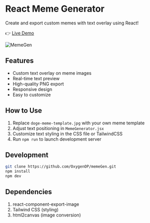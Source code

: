 # React Meme Generator

Create and export custom memes with text overlay using React!

👉 [Live Demo](https://meme-gen-brown.vercel.app/)


![MemeGen](https://github.com/user-attachments/assets/fb33dd12-bc89-4b06-99b9-df728be37eb8)



## Features

- Custom text overlay on meme images
- Real-time text preview
- High-quality PNG export
- Responsive design
- Easy to customize

## How to Use

1. Replace `doge-meme-template.jpg` with your own meme template
2. Adjust text positioning in `MemeGenerator.jsx`
3. Customize text styling in the CSS file or TailwindCSS
4. Run `npm run` to launch development server

## Development

```bash
git clone https://github.com/OxygenOP/memeGen.git
npm install
npm dev
```

## Dependencies

1. react-component-export-image
2. Tailwind CSS (styling)
3. html2canvas (image conversion)
